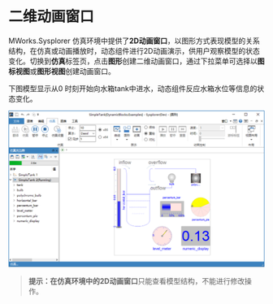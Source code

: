 # 二维动画窗口

MWorks.Sysplorer 仿真环境中提供了**2D动画窗口**，以图形方式表现模型的关系结构，在仿真或动画播放时，动态组件进行2D动画演示，供用户观察模型的状态变化。切换到**仿真**标签页，点击**图形**创建二维动画窗口，通过下拉菜单可选择以**图标视图**或**图形视图**创建动画窗口。

下图模型显示从0 时刻开始向水箱tank中进水，动态组件反应水箱水位等信息的状态变化。

![image-20210122094438065](2AnimationWindow.assets/二维动画窗口.png)

> **提示：**在仿真环境中的**2D动画窗口**只能查看模型结构，不能进行修改操作。 
